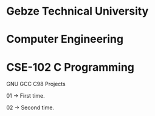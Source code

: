 # Gebze Technical University
# Computer Engineering
# CSE-102 C Programming

GNU GCC C98 Projects


01 -> First time.

02 -> Second time.
